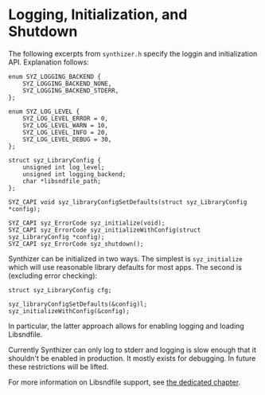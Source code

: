 # Logging, Initialization, and Shutdown

The following excerpts from `synthizer.h` specify the loggin and initialization
API. Explanation follows:

```
enum SYZ_LOGGING_BACKEND {
    SYZ_LOGGING_BACKEND_NONE,
    SYZ_LOGGING_BACKEND_STDERR,
};

enum SYZ_LOG_LEVEL {
    SYZ_LOG_LEVEL_ERROR = 0,
    SYZ_LOG_LEVEL_WARN = 10,
    SYZ_LOG_LEVEL_INFO = 20,
    SYZ_LOG_LEVEL_DEBUG = 30,
};

struct syz_LibraryConfig {
    unsigned int log_level;
    unsigned int logging_backend;
    char *libsndfile_path;
};

SYZ_CAPI void syz_libraryConfigSetDefaults(struct syz_LibraryConfig *config);

SYZ_CAPI syz_ErrorCode syz_initialize(void);    
SYZ_CAPI syz_ErrorCode syz_initializeWithConfig(struct syz_LibraryConfig *config);
SYZ_CAPI syz_ErrorCode syz_shutdown();
```

Synthizer can be initialized in two ways.  The simplest is `syz_initialize`
which will use reasonable library defaults for most apps.  The second is
(excluding error checking):

```
struct syz_LibraryConfig cfg;

syz_libraryConfigSetDefaults(&config)l;
syz_initializeWithConfig(&config);
```

In particular, the latter approach allows for enabling logging and loading
Libsndfile.

Currently Synthizer can only log to stderr and logging is slow enough that it
shouldn't be enabled in production.  It mostly exists for debugging.  In future
these restrictions will be lifted.

For more information on Libsndfile support, see [the dedicated
chapter](./libsndfile.md).
